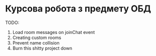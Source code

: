 # Курсова робота з предмету ОБД

TODO:
1. Load room messages on joinChat event
2. Creating custom rooms
3. Prevent name collision
4. Burn this shitty project down